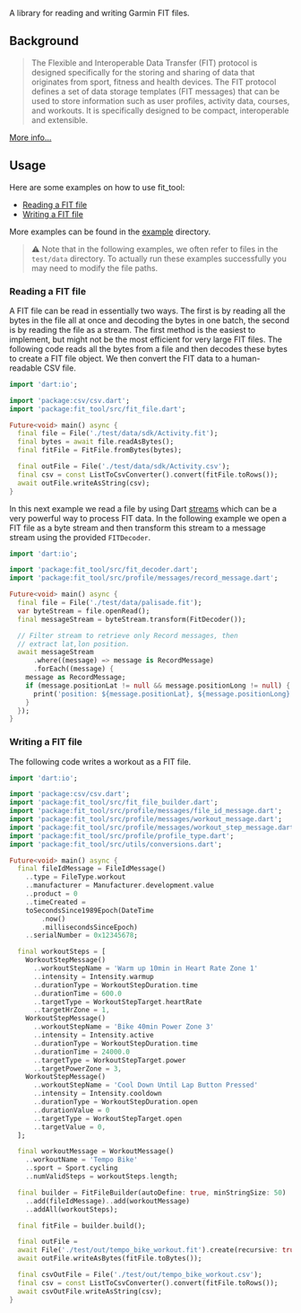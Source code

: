 A library for reading and writing Garmin FIT files.

## Background
> The Flexible and Interoperable Data Transfer (FIT) protocol is designed specifically for the storing and sharing of data that originates from sport, fitness and health devices. The FIT protocol defines a set of data storage templates (FIT messages) that can be used to store information such as user profiles, activity data, courses, and workouts. It is specifically designed to be compact, interoperable and extensible.

[More info...](https://developer.garmin.com/fit/overview/)

## Usage

Here are some examples on how to use fit_tool:

* [Reading a FIT file](#reading-a-fit-file)
* [Writing a FIT file](#writing-a-fit-file)

More examples can be found in the [example](https://bitbucket.org/stagescycling/fit_tool/src/main/example/) directory.

> &#x26a0;&#xfe0f; Note that in the following examples, we often refer to files in the `test/data` directory. To 
> actually run these examples successfully you may need to modify the file paths.

### Reading a FIT file

A FIT file can be read in essentially two ways. The first is by reading all the bytes in the file all at once and decoding the bytes
in one batch, the second is by reading the file as a stream. The first method is the easiest to implement, but might not be the most
efficient for very large FIT files. The following code reads all the bytes from a file and then decodes these bytes to
create a FIT file object. We then convert the FIT data to a human-readable CSV file.

```dart
import 'dart:io';

import 'package:csv/csv.dart';
import 'package:fit_tool/src/fit_file.dart';

Future<void> main() async {
  final file = File('./test/data/sdk/Activity.fit');
  final bytes = await file.readAsBytes();
  final fitFile = FitFile.fromBytes(bytes);

  final outFile = File('./test/data/sdk/Activity.csv');
  final csv = const ListToCsvConverter().convert(fitFile.toRows());
  await outFile.writeAsString(csv);
}
```



In this next example we read a file by using Dart [streams](https://dart.dev/tutorials/language/streams) which can be a 
very powerful way to process FIT data. In the following example we open a FIT file as a byte stream and then transform
this stream to a message stream using the provided `FITDecoder`.

```dart
import 'dart:io';

import 'package:fit_tool/src/fit_decoder.dart';
import 'package:fit_tool/src/profile/messages/record_message.dart';

Future<void> main() async {
  final file = File('./test/data/palisade.fit');
  var byteStream = file.openRead();
  final messageStream = byteStream.transform(FitDecoder());

  // Filter stream to retrieve only Record messages, then
  // extract lat,lon position.
  await messageStream
      .where((message) => message is RecordMessage)
      .forEach((message) {
    message as RecordMessage;
    if (message.positionLat != null && message.positionLong != null) {
      print('position: ${message.positionLat}, ${message.positionLong}');
    }
  });
}
```


### Writing a FIT file

The following code writes a workout as a FIT file.

```dart
import 'dart:io';

import 'package:csv/csv.dart';
import 'package:fit_tool/src/fit_file_builder.dart';
import 'package:fit_tool/src/profile/messages/file_id_message.dart';
import 'package:fit_tool/src/profile/messages/workout_message.dart';
import 'package:fit_tool/src/profile/messages/workout_step_message.dart';
import 'package:fit_tool/src/profile/profile_type.dart';
import 'package:fit_tool/src/utils/conversions.dart';

Future<void> main() async {
  final fileIdMessage = FileIdMessage()
    ..type = FileType.workout
    ..manufacturer = Manufacturer.development.value
    ..product = 0
    ..timeCreated =
    toSecondsSince1989Epoch(DateTime
        .now()
        .millisecondsSinceEpoch)
    ..serialNumber = 0x12345678;

  final workoutSteps = [
    WorkoutStepMessage()
      ..workoutStepName = 'Warm up 10min in Heart Rate Zone 1'
      ..intensity = Intensity.warmup
      ..durationType = WorkoutStepDuration.time
      ..durationTime = 600.0
      ..targetType = WorkoutStepTarget.heartRate
      ..targetHrZone = 1,
    WorkoutStepMessage()
      ..workoutStepName = 'Bike 40min Power Zone 3'
      ..intensity = Intensity.active
      ..durationType = WorkoutStepDuration.time
      ..durationTime = 24000.0
      ..targetType = WorkoutStepTarget.power
      ..targetPowerZone = 3,
    WorkoutStepMessage()
      ..workoutStepName = 'Cool Down Until Lap Button Pressed'
      ..intensity = Intensity.cooldown
      ..durationType = WorkoutStepDuration.open
      ..durationValue = 0
      ..targetType = WorkoutStepTarget.open
      ..targetValue = 0,
  ];

  final workoutMessage = WorkoutMessage()
    ..workoutName = 'Tempo Bike'
    ..sport = Sport.cycling
    ..numValidSteps = workoutSteps.length;

  final builder = FitFileBuilder(autoDefine: true, minStringSize: 50)
    ..add(fileIdMessage)..add(workoutMessage)
    ..addAll(workoutSteps);

  final fitFile = builder.build();

  final outFile =
  await File('./test/out/tempo_bike_workout.fit').create(recursive: true);
  await outFile.writeAsBytes(fitFile.toBytes());

  final csvOutFile = File('./test/out/tempo_bike_workout.csv');
  final csv = const ListToCsvConverter().convert(fitFile.toRows());
  await csvOutFile.writeAsString(csv);
}
```



